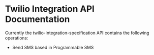 # Twilio Integration API Documentation

Currently the twilio-integration-specification API contains the following operations:
* Send SMS based in Programmable SMS
